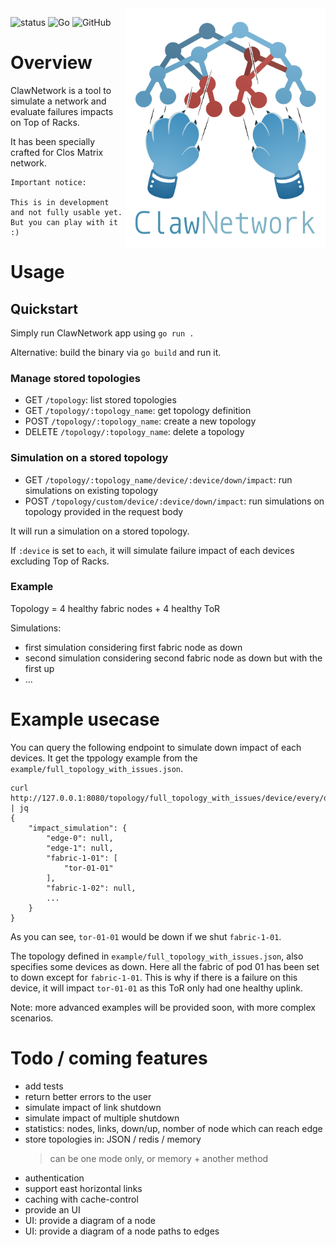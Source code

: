 <img align="right" width="320px" src="https://raw.githubusercontent.com/kpetremann/claw-network/logo/img/ClawNetwork-logo.png" />

![status](https://img.shields.io/badge/status-in%20development-orange)
![Go](https://img.shields.io/github/go-mod/go-version/kpetremann/claw-network)
![GitHub](https://img.shields.io/github/license/kpetremann/claw-network)

# Overview

ClawNetwork is a tool to simulate a network and evaluate failures impacts on Top of Racks.

It has been specially crafted for Clos Matrix network.

```
Important notice:

This is in development and not fully usable yet. But you can play with it :)
```

# Usage

## Quickstart

Simply run ClawNetwork app using `go run .`

Alternative: build the binary via `go build` and run it.

### Manage stored topologies

- GET `/topology`: list stored topologies
- GET `/topology/:topology_name`: get topology definition
- POST `/topology/:topology_name`: create a new topology
- DELETE `/topology/:topology_name`: delete a topology

### Simulation on a stored topology

- GET `/topology/:topology_name/device/:device/down/impact`: run simulations on existing topology
- POST `/topology/custom/device/:device/down/impact`: run simulations on topology provided in the request body

It will run a simulation on a stored topology.

If `:device` is set to `each`, it will simulate failure impact of each devices excluding Top of Racks.

### Example

Topology = 4 healthy fabric nodes + 4 healthy ToR

Simulations:
- first simulation considering first fabric node as down
- second simulation considering second fabric node as down but with the first up
- ...

# Example usecase

You can query the following endpoint to simulate down impact of each devices. It get the tppology example from the `example/full_topology_with_issues.json`.

```
curl http://127.0.0.1:8080/topology/full_topology_with_issues/device/every/down/impact | jq
{
    "impact_simulation": {
        "edge-0": null,
        "edge-1": null,
        "fabric-1-01": [
            "tor-01-01"
        ],
        "fabric-1-02": null,
        ...
    }
}
```

As you can see, `tor-01-01` would be down if we shut `fabric-1-01`.

The topology defined in `example/full_topology_with_issues.json`, also specifies some devices as down. Here all the fabric of pod 01 has been set to down except for `fabric-1-01`. This is why if there is a failure on this device, it will impact `tor-01-01` as this ToR only had one healthy uplink.

Note: more advanced examples will be provided soon, with more complex scenarios.

# Todo / coming features

- add tests
- return better errors to the user
- simulate impact of link shutdown
- simulate impact of multiple shutdown
- statistics: nodes, links, down/up, nomber of node which can reach edge
- store topologies in: JSON / redis / memory
    > can be one mode only, or memory + another method
- authentication
- support east horizontal links
- caching with cache-control
- provide an UI
- UI: provide a diagram of a node
- UI: provide a diagram of a node paths to edges
